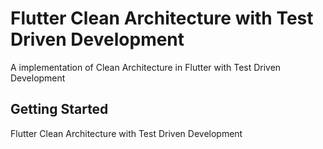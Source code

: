 # Flutter Clean Architecture with Test Driven Development
A implementation of Clean Architecture in Flutter with Test Driven Development

## Getting Started
Flutter Clean Architecture with Test Driven Development


